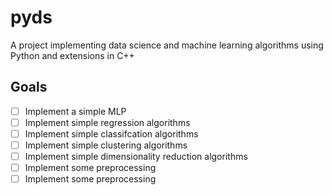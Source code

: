# pyds
A project implementing data science and machine learning algorithms using Python and extensions in C++


## Goals
- [ ] Implement a simple MLP
- [ ] Implement simple regression algorithms
- [ ] Implement simple classifcation algorithms
- [ ] Implement simple clustering algorithms
- [ ] Implement simple dimensionality reduction algorithms
- [ ] Implement some preprocessing
- [ ] Implement some preprocessing